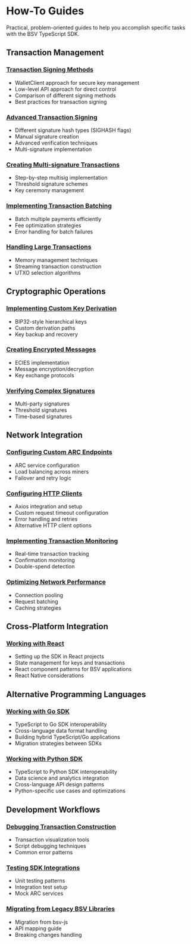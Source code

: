 # How-To Guides

Practical, problem-oriented guides to help you accomplish specific tasks with the BSV TypeScript SDK.

## Transaction Management

### [Transaction Signing Methods](./transaction-signing-methods.md)
- WalletClient approach for secure key management
- Low-level API approach for direct control
- Comparison of different signing methods
- Best practices for transaction signing

### [Advanced Transaction Signing](./advanced-transaction-signing.md)
- Different signature hash types (SIGHASH flags)
- Manual signature creation
- Advanced verification techniques
- Multi-signature implementation

### [Creating Multi-signature Transactions](./multisig-transactions.md)
- Step-by-step multisig implementation
- Threshold signature schemes
- Key ceremony management

### [Implementing Transaction Batching](./transaction-batching.md)
- Batch multiple payments efficiently
- Fee optimization strategies
- Error handling for batch failures

### [Handling Large Transactions](./large-transactions.md)
- Memory management techniques
- Streaming transaction construction
- UTXO selection algorithms

## Cryptographic Operations

### [Implementing Custom Key Derivation](./custom-key-derivation.md)
- BIP32-style hierarchical keys
- Custom derivation paths
- Key backup and recovery

### [Creating Encrypted Messages](./encrypted-messages.md)
- ECIES implementation
- Message encryption/decryption
- Key exchange protocols

### [Verifying Complex Signatures](./complex-signatures.md)
- Multi-party signatures
- Threshold signatures
- Time-based signatures

## Network Integration

### [Configuring Custom ARC Endpoints](./custom-arc-endpoints.md)
- ARC service configuration
- Load balancing across miners
- Failover and retry logic

### [Configuring HTTP Clients](./http-client-configuration.md)
- Axios integration and setup
- Custom request timeout configuration
- Error handling and retries
- Alternative HTTP client options

### [Implementing Transaction Monitoring](./transaction-monitoring.md)
- Real-time transaction tracking
- Confirmation monitoring
- Double-spend detection

### [Optimizing Network Performance](./network-performance.md)
- Connection pooling
- Request batching
- Caching strategies

## Cross-Platform Integration

### [Working with React](./react-integration.md)
- Setting up the SDK in React projects
- State management for keys and transactions
- React component patterns for BSV applications
- React Native considerations

## Alternative Programming Languages 

### [Working with Go SDK](./go-sdk-integration.md)
- TypeScript to Go SDK interoperability
- Cross-language data format handling
- Building hybrid TypeScript/Go applications
- Migration strategies between SDKs

### [Working with Python SDK](./python-sdk-integration.md)
- TypeScript to Python SDK interoperability
- Data science and analytics integration
- Cross-language API design patterns
- Python-specific use cases and optimizations

## Development Workflows

### [Debugging Transaction Construction](./debugging-transactions.md)
- Transaction visualization tools
- Script debugging techniques
- Common error patterns

### [Testing SDK Integrations](./testing-integrations.md)
- Unit testing patterns
- Integration test setup
- Mock ARC services

### [Migrating from Legacy BSV Libraries](./migration-guide.md)
- Migration from bsv-js
- API mapping guide
- Breaking changes handling
